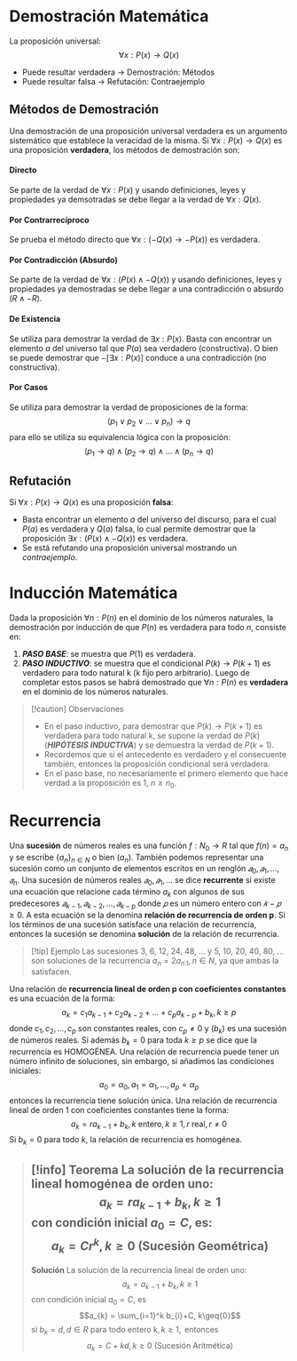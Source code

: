 # Demostración Matemática
La proposición universal:
$$\forall x:P(x) \to Q(x)$$
- Puede resultar verdadera -> Demostración: Métodos
- Puede resultar falsa -> Refutación: Contraejemplo
## Métodos de Demostración
Una demostración de una proposición universal verdadera es un argumento sistemático que establece la veracidad de la misma.
Si $\forall x:P(x) \to Q(x)$ es una proposición **verdadera**, los métodos de demostración son:
#### Directo
Se parte de la verdad de $\forall x:P(x)$ y usando definiciones, leyes y propiedades ya demsotradas se debe llegar a la verdad de $\forall x:Q(x)$.
#### Por Contrarrecíproco
Se prueba el método directo que $\forall x:(-Q(x)\to-P(x))$ es verdadera.
#### Por Contradicción (Absurdo)
Se parte de la verdad de $\forall x:(P(x) \wedge -Q(x))$ y usando definiciones, leyes y propiedades ya demostradas se debe llegar a una contradicción o absurdo $(R \wedge -R)$. 
#### De Existencia
Se utiliza para demostrar la verdad de $\exists x: P(x)$.
Basta con encontrar un elemento $a$ del universo tal que $P(a)$ sea verdadero (constructiva).
O bien se puede demostrar que $-[\exists x: P(x)]$ conduce a una contradicción (no constructiva).
#### Por Casos
Se utiliza para demostrar la verdad de proposiciones de la forma:
$$(p_{1} \vee p_{2} \vee \dots \vee p_{n}) \to q$$
para ello se utiliza su equivalencia lógica con la proposición:
$$(p_{1}\to q)\wedge(p_{2}\to q)\wedge\dots\wedge(p_{n}\to q)$$
## Refutación
Si $\forall x:P(x) \to Q(x)$ es una proposición **falsa**:
- Basta encontrar un elemento $a$ del universo del discurso, para el cual $P(a)$ es verdadera y $Q(a)$ falsa, lo cual permite demostrar que la proposición $\exists x:(P(x) \wedge -Q(x))$ es verdadera.
- Se está refutando una proposición universal mostrando un *contraejemplo*.
# Inducción Matemática
Dada la proposición $\forall n: P(n)$ en el dominio de los números naturales, la demostración por inducción de que $P(n)$ es verdadera para todo $n$, consiste en:
1. ***PASO BASE***: se muestra que $P(1)$ es verdadera.
2. ***PASO INDUCTIVO***: se muestra que el condicional $P(k) \to P(k+1)$ es verdadero para todo natural k (k fijo pero arbitrario).
Luego de completar estos pasos se habrá demostrado que $\forall n: P(n)$ es **verdadera** en el dominio de los números naturales.
> [!caution] Observaciones
> - En el paso inductivo, para demostrar que $P(k) \to P(k+1)$ es verdadera para todo natural k, se supone la verdad de $P(k)$ (***HIPÓTESIS INDUCTIVA***) y se demuestra la verdad de $P(k+1)$.
> - Recordemos que si el antecedente es verdadero y el consecuente también, entonces la proposición condicional será verdadera.
> - En el paso base, no necesariamente el primero elemento que hace verdad a la proposición es 1, $n \geq n_{0}$.
# Recurrencia
Una **sucesión** de números reales es una función $f: N_{0} \to R$ tal que $f(n) = a_{n}$ y se escribe $\{a_{n}\}_{n\in N}$ o bien $(a_{n})$.
También podemos representar una sucesión como un conjunto de elementos escritos en un renglón $𝑎_{0},𝑎_{1},…,𝑎_{n}.$
Una sucesión de números reales $𝑎_{0},𝑎_{1},…$ se dice **recurrente** si existe una ecuación que relacione cada término $a_{k}$ con algunos de sus predecesores $𝑎_{k-1},𝑎_{k-2},…, 𝑎_{k-p}$ donde $𝑝$ es un número entero con $𝑘−𝑝 ≥0$. A esta ecuación se la denomina **relación de recurrencia de orden p**.
Si los términos de una sucesión satisface una relación de recurrencia, entonces la sucesión se denomina **solución** de la relación de recurrencia.
> [!tip] Ejemplo
> Las sucesiones 3, 6, 12, 24, 48, ... y 5, 10, 20, 40, 80, ... son soluciones de la recurrencia $a_{n} = 2a_{n.1}, n \in N$, ya que ambas la satisfacen.

Una relación de **recurrencia lineal de orden p con coeficientes constantes** es una ecuación de la forma:
$$a_{k} = c_{1}a_{k-1} + c_{2}a_{k-2} + \dots + c_{p}a_{k-p} + b_{k}, k\geq p$$
donde $c_{1}, c_{2},\dots , c_{p}$ son constantes reales, con $c_{p} \neq0$  y $(b_{k})$ es una sucesión de números reales.
Si además $b_{k} = 0$ para toda $k\geq p$ se dice que la recurrencia es HOMOGÉNEA.
Una relación de recurrencia puede tener un número infinito de soluciones, sin embargo, si añadimos las condiciones iniciales:
$$a_{0} = \alpha_{0}, a_{1} = \alpha_{1},\dots , a_{p} = \alpha_{p}$$
entonces la recurrencia tiene solución única.
Una relación de recurrencia lineal de orden 1 con coeficientes constantes tiene la forma:
$$a_{k}=ra_{k-1}+b_{k}, k \text{ entero}, k\geq{1}, r\text{ real}, r\neq 0$$
Si $b_{k}=0$ para todo $k$, la relación de recurrencia es homogénea.
>[!info] **Teorema**
> La solución de la recurrencia lineal homogénea de orden uno:
> $$a_{k}=ra_{k-1}+b_{k}, k \geq 1$$
> con condición inicial $a_{0} = C$, es:
> $$a_{k} = Cr^k, k\geq{0} \text{ (Sucesión Geométrica)}$$
> ---
> **Solución**
> La solución de la recurrencia lineal de orden uno:
> $$a_{k} = a_{k-1} +b_{k}, k\geq 1$$
> con condición inicial $a_{0} = C$, es
> $$a_{k} = \sum_{i=1}^k b_{i}+C, k\geq{0}$$
> si $b_{k}=d, d\in R \text{ para todo entero k}, k\geq 1, \text{ entonces}$
> $$a_{k} = C +kd, k\geq 0 \text{ (Sucesión Aritmética)}$$

